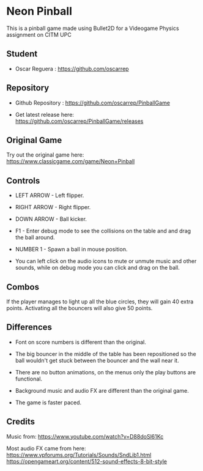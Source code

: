 ﻿# Neon Pinball

This is a pinball game made using Bullet2D for a Videogame Physics assignment on CITM UPC

## Student

- Oscar Reguera : https://github.com/oscarrep


## Repository

- Github Repository : https://github.com/oscarrep/PinballGame

- Get latest release here: https://github.com/oscarrep/PinballGame/releases


## Original Game

Try out the original game here:
https://www.classicgame.com/game/Neon+Pinball

## Controls

- LEFT ARROW - Left flipper.

- RIGHT ARROW - Right flipper.

- DOWN ARROW - Ball kicker.

- F1 - Enter debug mode to see the collisions on the table and and drag the ball around.

- NUMBER 1 - Spawn a ball in mouse position.

- You can left click on the audio icons to mute or unmute music and other sounds, while on debug mode you can click and drag on the ball.

## Combos

If the player manages to light up all the blue circles, they will gain 40 extra points. Activating all the bouncers will also give 50 points.

## Differences 

- Font on score numbers is different than the original.

- The big bouncer in the middle of the table has been repositioned so the ball wouldn't get stuck between the bouncer and the wall near it.

- There are no button animations, on the menus only the play buttons are functional.

- Background music and audio FX are different than the original game.

- The game is faster paced.


## Credits

Music from: https://www.youtube.com/watch?v=D88doSl61Kc

Most audio FX came from here:
https://www.vpforums.org/Tutorials/Sounds/SndLib1.html
https://opengameart.org/content/512-sound-effects-8-bit-style
